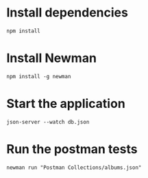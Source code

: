# Install dependencies
```
npm install  
```

# Install Newman
```
npm install -g newman
```

# Start the application
```
json-server --watch db.json
```

# Run the postman tests
```
newman run "Postman Collections/albums.json"
```

